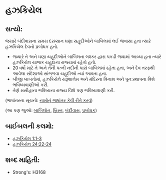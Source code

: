 # હઝકિયેલ 

## સત્યો: 

જયારે બંદીવાસના સમય દરમ્યાન ઘણા યહૂદીઓને બાબિલમાં લઈ જવાયા હતા ત્યારે હઝકિયેલ દેવનો પ્રબોધક હતો.

* જયારે તે અને ઘણા યહૂદીઓને બાબિલના લશ્કર દ્વારા પકડી જવામાં આવ્યા હતા ત્યારે હઝકિયેલ યાજક યહૂદાના રાજ્યમાં રહેતો હતો.
* 20 વર્ષો માટે તે અને તેની પત્ની નદીની પાસે બાબિલમાં રહેતા હતા, અને દેવ તરફથી આવેલા સંદેશાઓ સાંભળવા યહૂદીઓ ત્યાં આવતા હતા.
* બીજી બાબતોમાં, હઝકિયેલે યરૂશાલેમ અને મંદિરના વિનાશ અને પુન:સ્થાપના વિશે ભવિષ્યવાણીઓ કરી.
* તેણે મસીહાના ભવિષ્યના રાજ્ય વિશે પણ ભવિષ્યવાણી કરી.

(ભાષાંતરના સૂચનો: [નામોનું ભાષાંતર કેવી રીતે કરવું](rc://gu/ta/man/translate/translate-names))

(આ પણ જુઓ: [બાબિલોન](../names/babylon.md), [ખ્રિસ્ત](../kt/christ.md), [બંદીવાસ](../other/exile.md), [પ્રબોધક](../kt/prophet.md))

## બાઈબલની કલમો: 

* [હઝકિયેલ 1:1-3](rc://gu/tn/help/ezk/01/01)
* [હઝકિયેલ 24:22-24](rc://gu/tn/help/ezk/24/22)

## શબ્દ માહિતી: 

* Strong's: H3168
